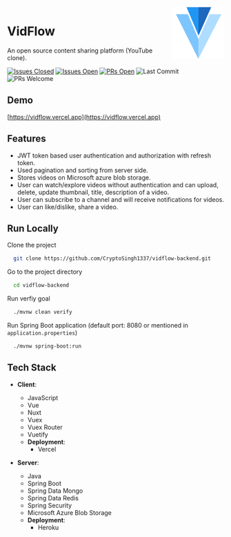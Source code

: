 <img src="https://raw.githubusercontent.com/CryptoSingh1337/vidflow-client/master/static/v.png" align="right" />

# VidFlow

An open source content sharing platform (YouTube clone).

[![Issues Closed](https://img.shields.io/github/issues-closed/CryptoSingh1337/vidflow-backend?color=red)](https://github.com/CryptoSingh1337/vidflow-backend/issues?q=is%3Aissue+is%3Aclosed)
[![Issues Open](https://img.shields.io/github/issues/CryptoSingh1337/vidflow-backend?color=green)](https://github.com/CryptoSingh1337/vidflow-backend/issues)
[![PRs Open](https://img.shields.io/github/issues-pr/CryptoSingh1337/vidflow-backend)](https://github.com/CryptoSingh1337/vidflow-backend/pulls)
![Last Commit](https://img.shields.io/github/last-commit/CryptoSingh1337/vidflow-backend?color=informational)
![PRs Welcome](https://img.shields.io/badge/prs-welcome-ff69b4)

## Demo

[https://vidflow.vercel.app](https://vidflow.vercel.app)

## Features

- JWT token based user authentication and authorization with refresh token.
- Used pagination and sorting from server side.
- Stores videos on Microsoft azure blob storage.
- User can watch/explore videos without authentication and can upload, delete, update thumbnail, title, description of a video.
- User can subscribe to a channel and will receive notifications for videos.
- User can like/dislike, share a video.

## Run Locally

Clone the project

```bash
  git clone https://github.com/CryptoSingh1337/vidflow-backend.git
```

Go to the project directory

```bash
  cd vidflow-backend
```

Run verfiy goal

```bash
  ./mvnw clean verify
```

Run Spring Boot application (default port: 8080 or mentioned in `application.properties`)

```bash
  ./mvnw spring-boot:run
```

## Tech Stack

- **Client**:

  - JavaScript
  - Vue
  - Nuxt
  - Vuex
  - Vuex Router
  - Vuetify
  - **Deployment**:
    - Vercel

- **Server**:
  - Java
  - Spring Boot
  - Spring Data Mongo
  - Spring Data Redis
  - Spring Security
  - Microsoft Azure Blob Storage
  - **Deployment**:
    - Heroku
